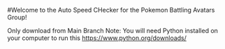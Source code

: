 #Welcome to the Auto Speed CHecker for the Pokemon Battling Avatars Group!

Only download from Main Branch
Note: You will need Python installed on your computer to run this
https://www.python.org/downloads/
